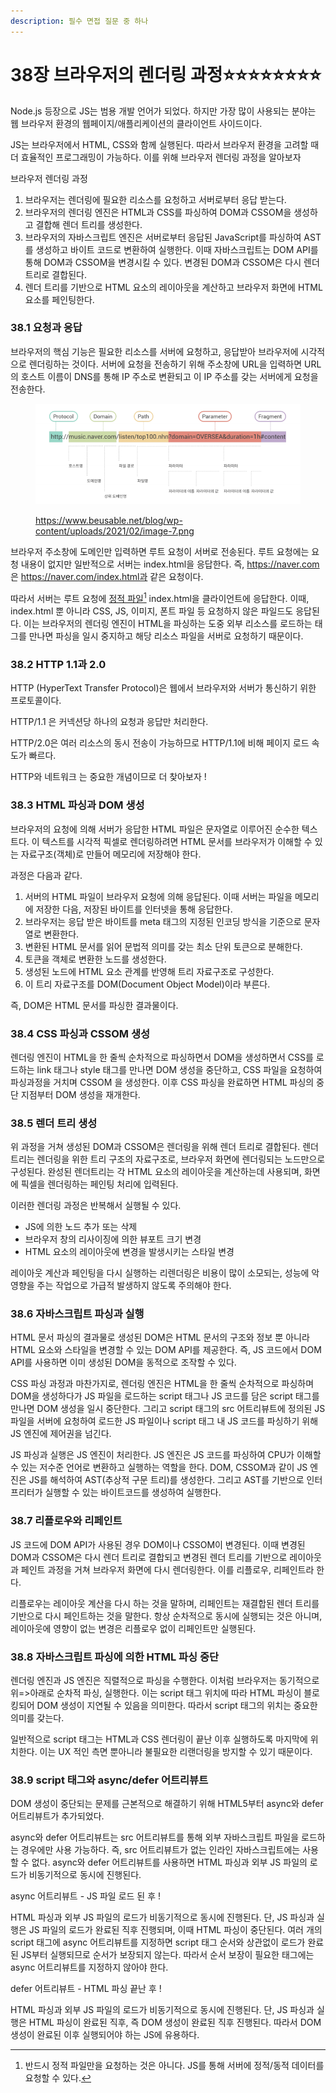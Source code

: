 ```yaml
---
description: 필수 면접 질문 중 하나
---
```


# 38장 브라우저의 렌더링 과정⭐⭐⭐⭐⭐⭐⭐⭐

Node.js 등장으로 JS는 범용 개발 언어가 되었다. 하지만 가장 많이 사용되는 분야는 웹 브라우저 환경의 웹페이지/애플리케이션의 클라이언트 사이드이다.

JS는 브라우저에서 HTML, CSS와 함께 실행된다. 따라서 브라우저 환경을 고려할 때 더 효율적인 프로그래밍이 가능하다. 이를 위해 브라우저 렌더링 과정을 알아보자

브라우저 렌더링 과정

1. 브라우저는 렌더링에 필요한 리소스를 요청하고 서버로부터 응답 받는다.
2. 브라우저의 렌더링 엔진은 HTML과 CSS를 파싱하여 DOM과 CSSOM을 생성하고 결합해 렌더 트리를 생성한다.
3. 브라우저의 자바스크립트 엔진은 서버로부터 응답된 JavaScript를 파싱하여 AST를 생성하고 바이트 코드로 변환하여 실행한다. 이때 자바스크립트는 DOM API를 통해 DOM과 CSSOM을 변경시킬 수 있다. 변경된 DOM과 CSSOM은 다시 렌더 트리로 결합된다.
4. 렌더 트리를 기반으로 HTML 요소의 레이아웃을 계산하고 브라우저 화면에 HTML 요소를 페인팅한다.



### 38.1 요청과 응답

브라우저의 핵심 기능은 필요한 리소스를 서버에 요청하고, 응답받아 브라우저에 시각적으로 렌더링하는 것이다. 서버에 요청을 전송하기 위해 주소창에 URL을 입력하면 URL의 호스트 이름이 DNS를 통해 IP 주소로 변환되고 이 IP 주소를 갖는 서버에게 요청을 전송한다.

<figure><img src="../../.gitbook/assets/image (10).png" alt=""><figcaption><p><a href="https://www.beusable.net/blog/wp-content/uploads/2021/02/image-7.png">https://www.beusable.net/blog/wp-content/uploads/2021/02/image-7.png</a></p></figcaption></figure>

브라우저 주소창에 도메인만 입력하면 루트 요청이 서버로 전송된다. 루트 요청에는 요청 내용이 없지만 일반적으로 서버는 index.html을 응답한다. 즉, https://naver.com 은 https://naver.com/index.html과 같은 요청이다.

따라서 서버는 루트 요청에 [정적 파일](#user-content-fn-1)[^1] index.html을 클라이언트에 응답한다. 이때, index.html 뿐 아니라 CSS, JS, 이미지, 폰트 파일 등 요청하지 않은 파일드도 응답된다. 이는 브라우저의 렌더링 엔진이 HTML을 파싱하는 도중 외부 리소스를 로드하는 태그를 만나면 파싱을 일시 중지하고 해당 리소스 파일을 서버로 요청하기 때문이다.



### 38.2 HTTP 1.1과 2.0

HTTP (HyperText Transfer Protocol)은 웹에서 브라우저와 서버가 통신하기 위한 프로토콜이다.

HTTP/1.1 은 커넥션당 하나의 요청과 응답만 처리한다.&#x20;

HTTP/2.0은 여러 리소스의 동시 전송이 가능하므로 HTTP/1.1에 비해 페이지 로드 속도가 빠르다.



HTTP와 네트워크 는 중요한 개념이므로 더 찾아보자 !



### 38.3 HTML 파싱과 DOM 생성

브라우저의 요청에 의해 서버가 응답한 HTML 파일은 문자열로 이루어진 순수한 텍스트다. 이 텍스트를 시각적 픽셀로 렌더링하려면 HTML 문서를 브라우저가 이해할 수 있는 자료구조(객체)로 만들어 메모리에 저장해야 한다.

과정은 다음과 같다.

1. 서버의 HTML 파일이 브라우저 요청에 의해 응답된다. 이때 서버는 파일을 메모리에 저장한 다음, 저장된 바이트를 인터넷을 통해 응답한다.
2. 브라우저는 응답 받은 바이트를 meta 태그의 지정된 인코딩 방식을 기준으로 문자열로 변환한다.
3. 변환된 HTML 문서를 읽어 문법적 의미를 갖는 최소 단위 토큰으로 분해한다.
4. 토큰을 객체로 변환한 노드를 생성한다.
5. 생성된 노드에 HTML 요소 관계를 반영해 트리 자료구조로 구성한다.
6. 이 트리 자료구조를 DOM(Document Object Model)이라 부른다.

즉, DOM은 HTML 문서를 파싱한 결과물이다.



### 38.4 CSS 파싱과 CSSOM 생성

렌더링 엔진이 HTML을 한 줄씩 순차적으로 파싱하면서 DOM을 생성하면서 CSS를 로드하는 link 태그나 style 태그를 만나면 DOM 생성을 중단하고, CSS 파일을 요청하여 파싱과정을 거치며 CSSOM 을 생성한다. 이후 CSS 파싱을 완료하면 HTML 파싱의 중단 지점부터 DOM 생성을 재개한다.



### 38.5 렌더 트리 생성

위 과정을 거쳐 생성된 DOM과 CSSOM은 렌더링을 위해 렌더 트리로 결합된다. 렌더 트리는 렌더링을 위한 트리 구조의 자료구조로, 브라우저 화면에 렌더링되는 노드만으로 구성된다. 완성된 렌더트리는 각 HTML 요소의 레이아웃을 계산하는데 사용되며, 화면에 픽셀을 렌더링하는 페인팅 처리에 입력된다.

이러한 렌더링 과정은 반복해서 실행될 수 있다.

* JS에 의한 노드 추가 또는 삭제
* 브라우저 창의 리사이징에 의한 뷰포트 크기 변경
* HTML 요소의 레이아웃에 변경을 발생시키는 스타일 변경

레이아웃 계산과 페인팅을 다시 실행하는 리렌더링은 비용이 많이 소모되는, 성능에 악영향을 주는 작업으로 가급적 발생하지 않도록 주의해야 한다.



### 38.6 자바스크립트 파싱과 실행

HTML 문서 파싱의 결과물로 생성된 DOM은 HTML 문서의 구조와 정보 뿐 아니라 HTML 요소와 스타일을 변경할 수 있는 DOM API를 제공한다. 즉, JS 코드에서 DOM API를 사용하면 이미 생성된 DOM을 동적으로 조작할 수 있다.

CSS 파싱 과정과 마찬가지로, 렌더링 엔진은 HTML을 한 줄씩 순차적으로 파싱하며 DOM을 생성하다가 JS 파일을 로드하는 script 태그나 JS 코드를 담은 script 태그를 만나면 DOM 생성을 일시 중단한다. 그리고 script 태그의 src 어트리뷰트에 정의된 JS 파일을 서버에 요청하여 로드한 JS 파일이나 script 태그 내 JS 코드를 파싱하기 위해 JS 엔진에 제어권을 넘긴다.

JS 파싱과 실행은 JS 엔진이 처리한다. JS 엔진은 JS 코드를 파싱하여 CPU가 이해할 수 있는 저수준 언어로 변환하고 실행하는 역할을 한다. DOM, CSSOM과 같이 JS 엔진은 JS를 해석하여 AST(추상적 구문 트리)를 생성한다. 그리고 AST를 기반으로 인터프리터가 실행할 수 있는 바이트코드를 생성하여 실행한다.



### 38.7 리플로우와 리페인트

JS 코드에 DOM API가 사용된 경우 DOM이나 CSSOM이 변경된다. 이때 변경된 DOM과 CSSOM은 다시 렌더 트리로 결합되고 변경된 렌더 트리를 기반으로 레이아웃과 페인트 과정을 거쳐 브라우저 화면에 다시 렌더링한다. 이를 리플로우, 리페인트라 한다.

리플로우는 레이아웃 계산을 다시 하는 것을 말하며, 리페인트는 재결합된 렌더 트리를 기반으로 다시 페인트하는 것을 말한다. 항상 순차적으로 동시에 실행되는 것은 아니며, 레이아웃에 영향이 없는 변경은 리플로우 없이 리페인트만 실행된다.



### 38.8 자바스크립트 파싱에 의한 HTML 파싱 중단

렌더링 엔진과 JS 엔진은 직렬적으로 파싱을 수행한다. 이처럼 브라우저는 동기적으로 위=>아래로 순차적 파싱, 실행한다. 이는 script 태그 위치에 따라 HTML 파싱이 블로킹되어 DOM 생성이 지연될 수 있음을 의미한다. 따라서 script 태그의 위치는 중요한 의미를 갖는다.

일반적으로 script 태그는 HTML과 CSS 렌더링이 끝난 이후 실행하도록 마지막에 위치한다. 이는 UX 적인 측면 뿐아니라 불필요한 리랜더링을 방지할 수 있기 때문이다.



### 38.9 script 태그와 async/defer 어트리뷰트

DOM 생성이 중단되는 문제를 근본적으로 해결하기 위해 HTML5부터 async와 defer 어트리뷰트가 추가되었다.

async와 defer 어트리뷰트는 src 어트리뷰트를 통해 외부 자바스크립트 파일을 로드하는 경우에만 사용 가능하다. 즉, src 어트리뷰트가 없는 인라인 자바스크립트에는 사용할 수 없다. async와 defer 어트리뷰트를 사용하면 HTML 파싱과 외부 JS 파일의 로드가 비동기적으로 동시에 진행된다.&#x20;



async 어트리뷰트 - JS 파일 로드 된 후 !

HTML 파싱과 외부 JS 파일의 로드가 비동기적으로 동시에 진행된다. 단, JS 파싱과 실행은 JS 파일의 로드가 완료된 직후 진행되며, 이때 HTML 파싱이 중단된다. 여러 개의 script 태그에 async 어트리뷰트를 지정하면 script 태그 순서와 상관없이 로드가 완료된 JS부터 실행되므로 순서가 보장되지 않는다. 따라서 순서 보장이 필요한 태그에는 async 어트리뷰트를 지정하지 않아야 한다.



defer 어트리뷰트 - HTML 파싱 끝난 후 !

HTML 파싱과 외부 JS 파일의 로드가 비동기적으로 동시에 진행된다. 단, JS 파싱과 실행은 HTML 파싱이 완료된 직후, 즉 DOM 생성이 완료된 직후 진행된다. 따라서 DOM 생성이 완료된 이후 실행되어야 하는 JS에 유용하다.

[^1]: 반드시 정적 파일만을 요청하는 것은 아니다. JS를 통해 서버에 정적/동적 데이터를 요청할 수 있다.

